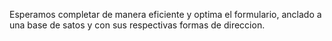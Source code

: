 Esperamos completar de manera eficiente y optima el formulario, anclado a una base de satos y con sus respectivas formas de direccion.
